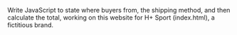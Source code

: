 Write JavaScript to state where buyers from, the shipping method, and then calculate the total, 
working on this website for H+ Sport (index.html), a fictitious brand.
